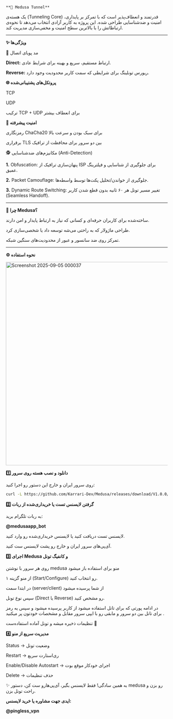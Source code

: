                                                                                                                                                                                                                         **🐍 Medusa Tunnel**

 یک هسته‌ی (Tunneling Core) قدرتمند و انعطاف‌پذیر است که با تمرکز بر پایداری، امنیت و ضدشناسایی طراحی شده. این پروژه به کاربر آزادی انتخاب می‌دهد تا نحوه‌ی ارتباطاتش را با بالاترین سطح امنیت و مخفی‌سازی مدیریت کند.


---

**✨ ویژگی‌ها**

🔄 مد پویای اتصال

**Direct:** ارتباط مستقیم، سریع و بهینه برای شرایط عادی.

**Reverse:** ریورس تونلینگ برای شرایطی که سمت کاربر محدودیت وجود دارد.


**🌐 پروتکل‌های پشتیبانی‌شده**

TCP

UDP

ترکیب TCP + UDP برای انعطاف بیشتر


**🔐 امنیت پیشرفته**

رمزنگاری ChaCha20 برای سبک بودن و سرعت بالا

برقراری TLS بین دو سرور برای محافظت از ترافیک


🕵️ مکانیزم‌های ضدشناسایی (Anti-Detection)

**1.** Obfuscation: پنهان‌سازی ترافیک از ISP برای جلوگیری از شناسایی و فیلترینگ عمیق.


**2.** Packet Camouflage: جلوگیری از خواندن/تحلیل پکت‌ها توسط واسطه‌ها.


**3.** Dynamic Route Switching: تغییر مسیر تونل هر ۶۰ ثانیه بدون قطع شدن کاربر (Seamless Handoff).





---

**🚀 چرا Medusa؟**

ساخته‌شده برای کاربران حرفه‌ای و کسانی که نیاز به ارتباط پایدار و امن دارند.

طراحی ماژولار که به راحتی می‌شه توسعه داد یا شخصی‌سازی کرد.

تمرکز روی ضد سانسور و عبور از محدودیت‌های سنگین شبکه.



---

**⚙️ نحوه استفاده**

<img width="1359" height="634" alt="Screenshot 2025-09-05 000037" src="https://github.com/user-attachments/assets/ec737096-2189-442b-8b40-335917dbce21" />


**1️⃣ دانلود و نصب هسته روی سرور**

روی سرور ایران و خارج این دستور رو اجرا کنید:

```bash
curl -L https://github.com/Karrari-Dev/Medusa/releases/download/V1.0.0/medusa -o /usr/local/bin/medusa && chmod +x /usr/local/bin/medusa
```
**2️⃣ گرفتن لایسنس تست یا خریداری‌شده از ربات**

به ربات تلگرام برید:

**@medusaapp_bot**

لایسنس تست دریافت کنید یا لایسنس خریداری‌شده رو وارد کنید.

آی‌پی‌های سرور ایران و خارج رو پشت لایسنس ست کنید.

**3️⃣ اجرای Medusa و کانفیگ تونل**

روی هر سرور با نوشتن medusa منو برای استفاده باز میشود 

از منو گزینه ۱ (Start/Configure) رو انتخاب کنید.

در ابتدا سمت (server/client) از شما پرسیده میشود 

سپس نوع تونل (Direct یا Reverse) رو مشخص کنید.

در ادامه پورتی که برای تانل استفاده میشود از کاربر پرسیده میشود و سپس یه رمز برای تانل بین دو سرور و مابقی رو با ایپی سرور مقابل و مشخصات خودتون پر میکنید .

تنظیمات ذخیره میشه و تونل آماده استفاده‌ست 🚀

**4️⃣ مدیریت سریع از منو**


Status → وضعیت تونل

Restart → ری‌استارت سریع

Enable/Disable Autostart → اجرای خودکار موقع بوت

Delete → حذف تنظیمات

✨ به همین سادگی! فقط لایسنس بگیر، آی‌پی‌هارو ست کن، دستور medusa رو بزن و راحت تونل بزن.

**ایدی جهت مشاوره یا خرید لایسنس:**

**@pingless_vpn**















